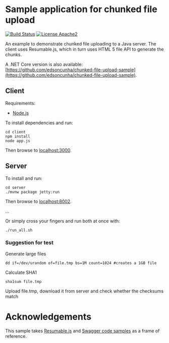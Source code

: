 # Sample application for chunked file upload
[![Build Status](https://travis-ci.org/edsoncunha/chunked-file-upload-sample.svg?branch=master)](https://travis-ci.org/edsoncunha/chunked-file-upload-sample)
[![License Apache2](https://img.shields.io/hexpm/l/plug.svg)](http://www.apache.org/licenses/LICENSE-2.0)

An example to demonstrate chunked file uploading to a Java server. The client uses Resumable.js, which in turn uses HTML 5 file API to generate the chunks.

A .NET Core version is also available: [https://github.com/edsoncunha/chunked-file-upload-sample](https://github.com/edsoncunha/chunked-file-upload-sample).

## Client

Requirements:
- [Node.js](https://nodejs.org/en/download/package-manager/)

To install dependencies and run:

    cd client
    npm install
    node app.js

Then browse to [localhost:3000](http://localhost:3000).


## Server

To install and run:

    cd server
    ./mvnw package jetty:run
    
Then browse to [localhost:8002](http://localhost:8002).

...


Or simply cross your fingers and run both at once with:

    ./run_all.sh


### Suggestion for test

Generate large files

    dd if=/dev/urandom of=file.tmp bs=1M count=1024 #creates a 1GB file

Calculate SHA1 

    sha1sum file.tmp

Upload file.tmp, download it from server and check whether the checksums match


# Acknowledgements

This sample takes [Resumable.js](https://github.com/23/resumable.js) and [Swagger code samples](https://github.com/swagger-api/swagger-samples) as a frame of reference.
